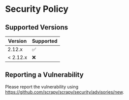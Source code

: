 # Security Policy

## Supported Versions

| Version | Supported          |
| ------- | ------------------ |
| 2.12.x     | :white_check_mark: |
| < 2.12.x   | :x:                |

## Reporting a Vulnerability

Please report the vulnerability using https://github.com/scrapy/scrapy/security/advisories/new.
